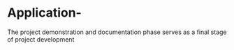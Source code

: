 # Application-
The project demonstration and documentation phase serves as a final stage of project development
